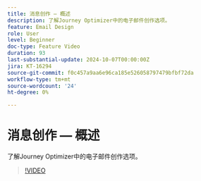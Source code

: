 ```yaml
---
title: 消息创作 — 概述
description: 了解Journey Optimizer中的电子邮件创作选项。
feature: Email Design
role: User
level: Beginner
doc-type: Feature Video
duration: 93
last-substantial-update: 2024-10-07T00:00:00Z
jira: KT-16294
source-git-commit: f0c457a9aa6e96ca185e526058797479bfbf72da
workflow-type: tm+mt
source-wordcount: '24'
ht-degree: 0%

---
```



# 消息创作 — 概述

了解Journey Optimizer中的电子邮件创作选项。

>[!VIDEO](https://video.tv.adobe.com/v/3432685/?learn=on)
